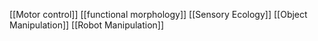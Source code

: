 [[Motor control]]
[[functional morphology]]
[[Sensory Ecology]]
[[Object Manipulation]]
[[Robot Manipulation]]
